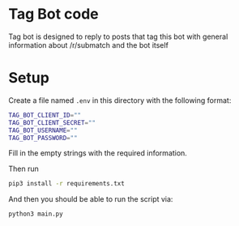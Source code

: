# Tag Bot code

Tag bot is designed to reply to posts that tag this bot with general information about /r/submatch and the bot itself

# Setup

Create a file named `.env` in this directory with the following format:

```bash
TAG_BOT_CLIENT_ID=""
TAG_BOT_CLIENT_SECRET=""
TAG_BOT_USERNAME=""
TAG_BOT_PASSWORD=""
```

Fill in the empty strings with the required information.

Then run

```bash
pip3 install -r requirements.txt
```

And then you should be able to run the script via:

```bash
python3 main.py
```
